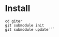Install
=====
```git clone https://github.com/yanpeipan/giter.git
cd giter
git submodule init
git submodule update```
